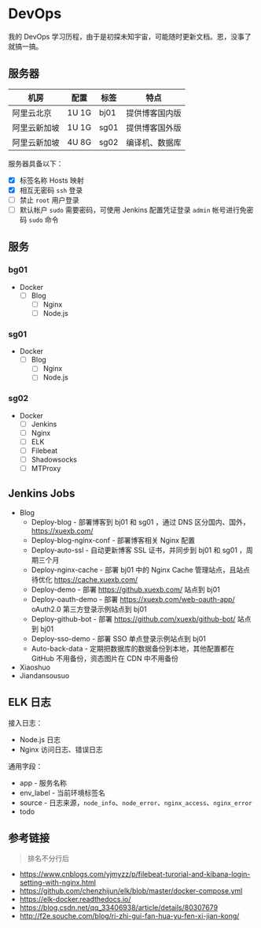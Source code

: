 # DevOps
我的 DevOps 学习历程，由于是初探未知宇宙，可能随时更新文档。恩，没事了就搞一搞。

## 服务器

机房 | 配置 | 标签 | 特点
--- | --- | --- | ---
阿里云北京 | 1U 1G | bj01 | 提供博客国内版
阿里云新加坡 | 1U 1G | sg01 | 提供博客国外版
阿里云新加坡 | 4U 8G | sg02 | 编译机、数据库

服务器具备以下：

- [x] 标签名称 Hosts 映射
- [x] 相互无密码 `ssh` 登录
- [ ] 禁止 `root` 用户登录
- [ ] 默认帐户 `sudo` 需要密码，可使用 Jenkins 配置凭证登录 `admin` 帐号进行免密码 `sudo` 命令

## 服务

### bg01
- Docker
    - [ ] Blog
        - [ ] Nginx
        - [ ] Node.js

### sg01
- Docker
    - [ ] Blog
        - [ ] Nginx
        - [ ] Node.js

### sg02

- Docker
    - [ ] Jenkins
    - [ ] Nginx
    - [ ] ELK
    - [ ] Filebeat
    - [ ] Shadowsocks
    - [ ] MTProxy

## Jenkins Jobs

- Blog
    - Deploy-blog - 部署博客到 bj01 和 sg01 ，通过 DNS 区分国内、国外，<https://xuexb.com/>
    - Deploy-blog-nginx-conf - 部署博客相关 Nginx 配置
    - Deploy-auto-ssl - 自动更新博客 SSL 证书，并同步到 bj01 和 sg01 ，周期三个月
    - Deploy-nginx-cache - 部署 bj01 中的 Nginx Cache 管理站点，且站点待优化 <https://cache.xuexb.com/>
    - Deploy-demo - 部署 <https://github.xuexb.com/> 站点到 bj01
    - Deploy-oauth-demo - 部署 <https://xuexb.com/web-oauth-app/> oAuth2.0 第三方登录示例站点到 bj01
    - Deploy-github-bot - 部署 <https://github.com/xuexb/github-bot/> 站点到 bj01
    - Deploy-sso-demo - 部署 SSO 单点登录示例站点到 bj01
    - Auto-back-data - 定期把数据库的数据备份到本地，其他配置都在 GitHub 不用备份，资态图片在 CDN 中不用备份
- Xiaoshuo
- Jiandansousuo

## ELK 日志

接入日志：

- Node.js 日志
- Nginx 访问日志、错误日志

通用字段：

- app - 服务名称
- env_label - 当前环境标签名
- source - 日志来源，`node_info`、`node_error`、`nginx_access`、`nginx_error`
- todo

## 参考链接

> 排名不分行后

- <https://www.cnblogs.com/yjmyzz/p/filebeat-turorial-and-kibana-login-setting-with-nginx.html>
- <https://github.com/chenzhijun/elk/blob/master/docker-compose.yml>
- <https://elk-docker.readthedocs.io/>
- <https://blog.csdn.net/qq_33406938/article/details/80307679>
- <http://f2e.souche.com/blog/ri-zhi-gui-fan-hua-yu-fen-xi-jian-kong/>
